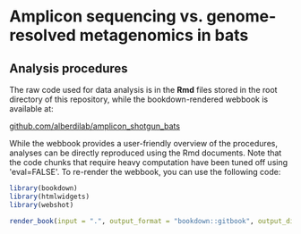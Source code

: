 # Amplicon sequencing vs. genome-resolved metagenomics in bats

## Analysis procedures

The raw code used for data analysis is in the **Rmd** files stored in the root directory of this repository, while the bookdown-rendered webbook is available at:

[github.com/alberdilab/amplicon_shotgun_bats](https://github.com/alberdilab/amplicon_shotgun_bats.git)

While the webbook provides a user-friendly overview of the procedures, analyses can be directly reproduced using the Rmd documents. Note that the code chunks that require heavy computation have been tuned off using 'eval=FALSE'. To re-render the webbook, you can use the following code:

```r
library(bookdown)
library(htmlwidgets)
library(webshot)

render_book(input = ".", output_format = "bookdown::gitbook", output_dir = "docs")
```

